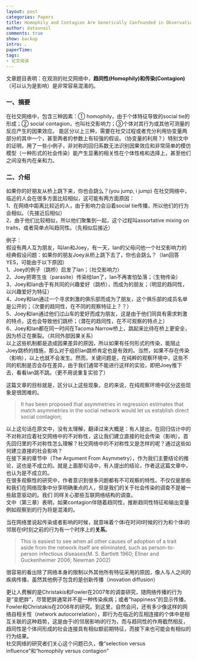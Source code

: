 ```yaml
---
layout: post
categories: Papers
title: Homophily and Contagion Are Generically Confounded in Observational Social Network Studies 
author: datasnail
comments: true
show: backup
intro: 。
paperTime:
tags:
- 论文阅读
---
```


文章题目表明：在观测的社交网络中，**趋同性(Homophily)**和**传染(Contagion)**（可以认为是影响）是非常容易混淆的。

### 一、摘要
在社交网络中，包含三种因素：① homophily，由于个体特征导致的social tie的形成；② social contagion，也叫社交影响力；③个体对其行为或其他可测量的反应产生的因果效应。
能区分以上三种，需要在社交过程或者充分利用协变量两部分的其中一个，甚至两者的参数上有较强的假设。（协变量的利用？）特别文中的证明，用了一些小例子，非对称的回归系数无法识别因果效应和非常简单的模仿模型（一种形式的社会传染）能产生显著的相关性在个体性格和选择上，甚至他们之间没有内在亲和力。

### 二、介绍
如果你的好朋友从桥上跳下来，你也会跳么？(you jump, i jump)
在社交网络中，临近的人会在很多方面比较相似，这可能有两方面原因：  
1、在网络中距离比较近的人，由于影响力会沿着social tie传播，所以他们的行为会相似。（先接近后相似）   
2、由于他们比较相似，所以他们聚集到一起，这个过程叫assortative mixing on traits，或者简单点叫趋同性。（先相似后接近）

例子：  
假设有两人互为朋友，叫Ian和Joey，有一天，Ian的父母问他一个社交影响力的经典假设问题：如果你的朋友Joey从桥上跳下去了，你也会跳么？（Ian回答YES，可能由于以下原因）  
1、Joey的例子（跳桥）启发了Ian；（社交影响力）  
2、Joey把寄生虫（parasite）传染给Ian了，Ian不再害怕坠落；（生物传染）  
3、Joey和Ian由于有共同的兴趣爱好（跳桥），而成为的朋友；（明显的趋同性，以兴趣爱好为特征）  
4、Joey和Ian通过一个寻求刺激的俱乐部而成为了朋友，这个俱乐部的成员名单是公开的；（次要的趋同性，在不同的观察特征上？？）  
5、Joey和Ian通过他们过山车的爱好而成为朋友，这是由于他们同具有需求刺激的特点，这也会导致他们跳桥；（潜在的趋同性，在不可观察的特点上）  
6、Joey和Ian都在同一时间在Tacoma Narrow桥上，跳起来比待在桥上更安全，因为桥正在撕裂。（共同外部因果关系）  
以上这些机制都是造成因果差异的原因，所以如果有任何形式的传染，能阻止Joey跳桥的措施，那么对于组织Ian跳桥肯定也是有效的。当然，如果不存在传染（影响），以上也就不会发生。然而，关键问题是，在纯粹的观察环境中，这些不同的机制是否会存在差异，由于我们通常不能进行这样的实验，即把Joey推下去，看看Ian跳不跳。（更不用说重复实验了）

这篇文章的目标就是，区分以上这些现象，总的来说，在纯观察环境中区分这些现象是很困难的。  
> It has been proposed that asymmetries in regression estimates that match asymmetries in the social network would let us establish direct social contagion;  

以上这句话在原文中，没有太理解，翻译过来大概是：有人提出，在回归估计中的不对称对应着社交网络中的不对称性，这让我们建立直接的社会传染（影响）。首先回归里的不对称性怎么理解？社交网络中的不对称性又是怎样的呢？通过这些如何建立直接的社会影响？  
在接下来的章节中（The Argument From Asymmetry），作为我们主要结论的推论，这也是不成立的。就是上面那句话中，有人提出的结论，作者这这篇文章中，也认为是不成立的。  
在很多观察性的研究中，作者意识到很多问题都有不可观察的特性。不仅仅是那些和我们在网络现象中分享明确重点的人，但是我们的关于社会传染的调查不是被一些敌意驱动的。我们 同样关心那些互联网络结构的调查。  
文中（第三章）表明，如果contagion伴随着趋同性，推断趋同性特征和输出变量例如观察到的行为将是混淆的。

当在网络里说起传染或者影响的时候，就意味着个体i在时间t时候的行为和个体i的邻居在t时刻之前的行为有一个时序上的**关系**。

>This is easiest to see when all other causes of adoption of a trait aside from the network itself are eliminated, such as person-to-person infectious diseases(M. S. Bartlett 1960; Ellner and Guckenheimer 2006; Newman 2002)

很容易的看出除了网络本身的限制以外其他所有特征采用的原因，像人与人之间的疾病传播，虽然其他例子包含的是创新传播（inovation diffusion）

更让人费解的是Christakis和Fowler在2007年的调查研究，随网络传播的行为是“变肥胖”，尽管肥胖通常并不是一种传染疾病；或者“happiness”的显示传播，Fowler和Christakis在2008年的研究。到这里，自然会问，还有多少像这样的网络自相关性（network autocorrelation），即行为在临近的互相连接的个体中是相互关联的这种趋势，这是由于i的邻居影响i的行为，而与趋同性的作用截然相反，趋同性是个体间形成的社会连接具有相似额前期特征，而接下来也可能会有相似的行为结果。  
社交网络的研究者们关心这个问题已久，像“selection versus influence”和“homophily versus contagion”